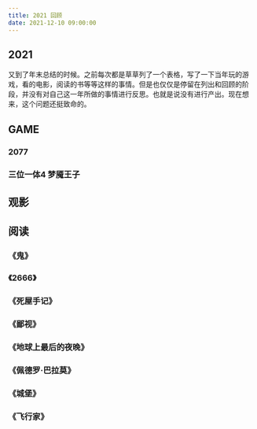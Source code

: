 ```yaml
---
title: 2021 回顾
date: 2021-12-10 09:00:00
---
```


## 2021

又到了年末总结的时候。之前每次都是草草列了一个表格，写了一下当年玩的游戏，看的电影，阅读的书等等这样的事情。但是也仅仅是停留在列出和回顾的阶段，并没有对自己这一年所做的事情进行反思。也就是说没有进行产出。现在想来，这个问题还挺致命的。

## GAME

### 2077

### 三位一体4 梦魇王子

## 观影

## 阅读

### 《鬼》

### 《2666》

### 《死屋手记》

### 《鄙视》

### 《地球上最后的夜晚》

### 《佩德罗·巴拉莫》

### 《城堡》

### 《飞行家》

